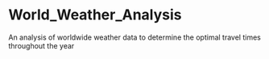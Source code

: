 # World_Weather_Analysis
An analysis of worldwide weather data to determine the optimal travel times throughout the year
